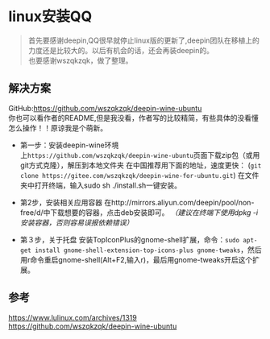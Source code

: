 # linux安装QQ


>首先要感谢deepin,QQ很早就停止linux版的更新了,deepin团队在移植上的力度还是比较大的。以后有机会的话，还会再装deepin的。  
也要感谢wszqkzqk，做了整理。  

##  解决方案
GitHub:https://github.com/wszqkzqk/deepin-wine-ubuntu  
你也可以看作者的README,但是我没看，作者写的比较精简，有些具体的没看懂怎么操作！！原谅我是个萌新。  

 - 第一步：安装deepin-wine环境  
上`https://github.com/wszqkzqk/deepin-wine-ubuntu`页面下载zip包（或用git方式克隆），解压到本地文件夹
在中国推荐用下面的地址，速度更快： (`git clone https://gitee.com/wszqkzqk/deepin-wine-for-ubuntu.git`)
在文件夹中打开终端，输入sudo sh ./install.sh一键安装。

- 第2步，安装相关应用容器
在http://mirrors.aliyun.com/deepin/pool/non-free/d/中下载想要的容器，点击deb安装即可。
*（建议在终端下使用dpkg -i安装容器，否则容易误报依赖错误）*

- 第３步，关于托盘
安装TopIconPlus的gnome-shell扩展，命令：`sudo apt-get install gnome-shell-extension-top-icons-plus gnome-tweaks`，然后用r命令重启gnome-shell(Alt+F2,输入r)，最后用gnome-tweaks开启这个扩展。

## 参考
https://www.lulinux.com/archives/1319
https://github.com/wszqkzqk/deepin-wine-ubuntu

